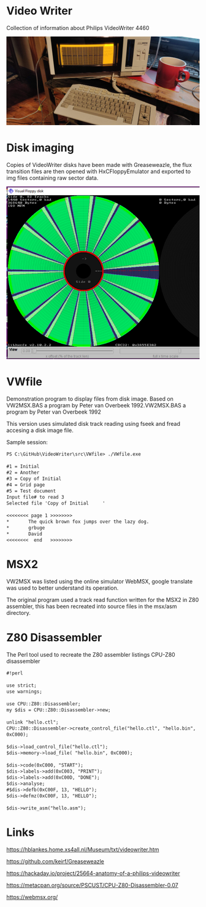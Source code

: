 ﻿﻿﻿﻿
# ﻿﻿﻿﻿﻿﻿﻿﻿﻿﻿Video Writer

Collection of information about Philips VideoWriter 4460

![Philips VW 4460](photos/IMG_20191227_233248.jpg)

# Disk imaging
Copies of VideoWriter disks have been made with Greaseweazle, the flux transition files are then opened with HxCFloppyEmulator and exported to img files containing raw sector data.

![disk scp view](disks/PhilipsVideoWriter360k.PNG)

# VWfile
Demonstration program to display files from disk image. Based on VW2MSX.BAS a program by Peter van Overbeek 1992.VW2MSX.BAS a program by Peter van Overbeek 1992

This version uses simulated disk track reading using fseek and fread accesing a disk image file.

Sample session:
              
```
PS C:\GitHub\VideoWriter\src\VWfile> ./VWfile.exe

#1 = Initial
#2 = Another
#3 = Copy of Initial
#4 = Grid page
#5 = Test document
Input file# to read 3
Selected file 'Copy of Initial     '

<<<<<<<< page 1 >>>>>>>>
*       The quick brown fox jumps over the lazy dog.
*       grbuge
*       David
<<<<<<<<  end   >>>>>>>>
```

# MSX2 
VW2MSX was listed using the online simulator WebMSX, google translate was used to better understand its operation.

The original program used a track read function written for the MSX2 in Z80 assembler, this has been recreated into source files in the msx/asm directory. 

# Z80 Disassembler

The Perl tool used to recreate the Z80 assembler listings CPU-Z80 disassembler

```
#!perl

use strict;
use warnings;

use CPU::Z80::Disassembler;
my $dis = CPU::Z80::Disassembler->new;

unlink "hello.ctl";
CPU::Z80::Disassembler->create_control_file("hello.ctl", "hello.bin", 0xC000);

$dis->load_control_file("hello.ctl");
$dis->memory->load_file( "hello.bin", 0xC000);

$dis->code(0xC000, "START");
$dis->labels->add(0xC003, "PRINT");
$dis->labels->add(0xC00D, "DONE");
$dis->analyse;
#$dis->defb(0xC00F, 13, "HELLO");
$dis->defmz(0xC00F, 13, "HELLO");

$dis->write_asm("hello.asm");
```

# Links
https://hblankes.home.xs4all.nl/Museum/txt/videowriter.htm

https://github.com/keirf/Greaseweazle

https://hackaday.io/project/25664-anatomy-of-a-philips-videowriter

https://metacpan.org/source/PSCUST/CPU-Z80-Disassembler-0.07

https://webmsx.org/





















